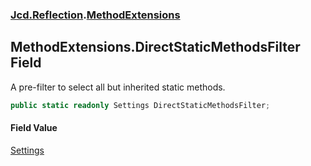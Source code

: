 ### [Jcd.Reflection](Jcd.Reflection.md 'Jcd.Reflection').[MethodExtensions](MethodExtensions.md 'Jcd.Reflection.MethodExtensions')

## MethodExtensions.DirectStaticMethodsFilter Field

A pre-filter to select all but inherited static methods.

```csharp
public static readonly Settings DirectStaticMethodsFilter;
```

#### Field Value
[Settings](MethodInfoEnumerator.Settings.md 'Jcd.Reflection.MethodInfoEnumerator.Settings')